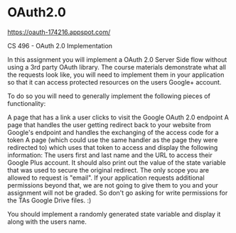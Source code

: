 # OAuth2.0

https://oauth-174216.appspot.com/

CS 496 - OAuth 2.0 Implementation

In this assignment you will implement a OAuth 2.0 Server Side flow without using a 3rd party OAuth library. The course materials demonstrate what all the requests look like, you will need to implement them in your application so that it can access protected resources on the users Google+ account.

To do so you will need to generally implement the following pieces of functionality:

A page that has a link a user clicks to visit the Google OAuth 2.0 endpoint
A page that handles the user getting redirect back to your website from Google's endpoint and handles the exchanging of the access code for a token
A page (which could use the same handler as the page they were redirected to) which uses that token to access and display  the following information: The users first and last name and the URL to access their Google Plus account. It should also print out the value of the state variable that was used to secure the original redirect.
The only scope you are allowed to request is "email". If your application requests additional permissions beyond that, we are not going to give them to you and your assignment will not be graded. So don't go asking for write permissions for the TAs Google Drive files. :)

You should implement a randomly generated state variable and display it along with the users name.
